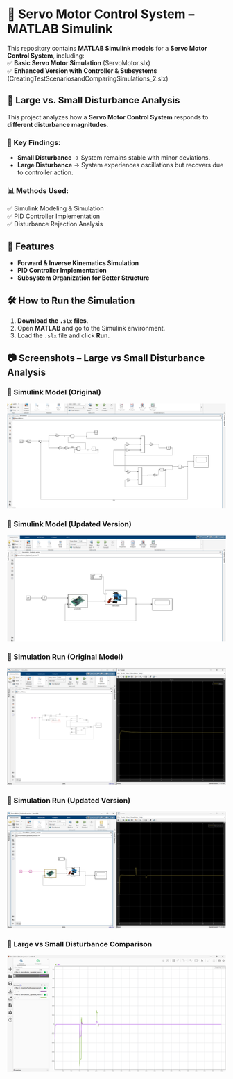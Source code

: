 # 🚀 Servo Motor Control System – MATLAB Simulink  

This repository contains **MATLAB Simulink models** for a **Servo Motor Control System**, including:  
✅ **Basic Servo Motor Simulation** (ServoMotor.slx)  
✅ **Enhanced Version with Controller & Subsystems** (CreatingTestScenariosandComparingSimulations_2.slx)  
## 📌 Large vs. Small Disturbance Analysis  
This project analyzes how a **Servo Motor Control System** responds to **different disturbance magnitudes**.  

### 🔹 Key Findings:  
- **Small Disturbance** → System remains stable with minor deviations.  
- **Large Disturbance** → System experiences oscillations but recovers due to controller action.  

### 📊 Methods Used:  
✅ Simulink Modeling & Simulation  
✅ PID Controller Implementation  
✅ Disturbance Rejection Analysis  


## 📌 Features  
- **Forward & Inverse Kinematics Simulation**  
- **PID Controller Implementation**  
- **Subsystem Organization for Better Structure**  

## 🛠️ How to Run the Simulation  
1. **Download the `.slx` files**.  
2. Open **MATLAB** and go to the Simulink environment.  
3. Load the `.slx` file and click **Run**.  

## 📷 Screenshots – Large vs Small Disturbance Analysis  

### 🔹 Simulink Model (Original)  
![Servo Motor Model](ServoMotor.png)  

### 🔹 Simulink Model (Updated Version)  
![Updated Servo Motor](ServoMotor_Updated_version.png)  

### 🔹 Simulation Run (Original Model)  
![Simulation Run](ServoMotorRun.png)  

### 🔹 Simulation Run (Updated Version)  
![Updated Version Run](ServoMotor_Updated_versionRun.png)  

### 🔹 Large vs Small Disturbance Comparison  
![Disturbance Analysis](Large_vs_Small_Disturbance_Analysis.png)  
